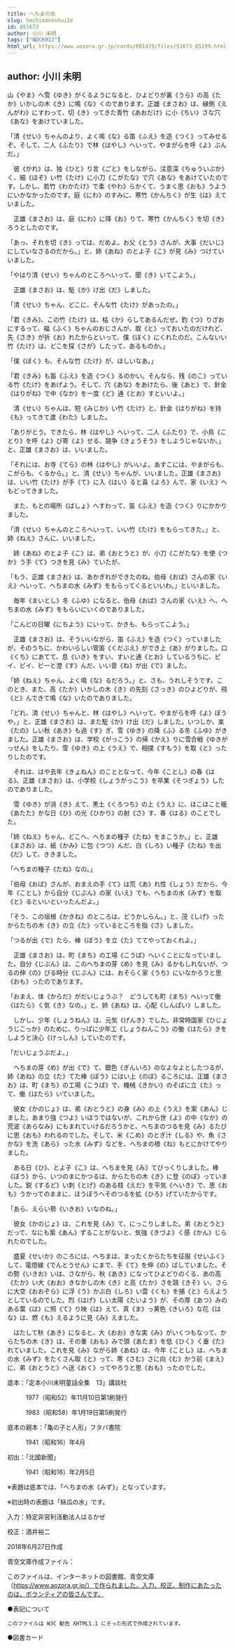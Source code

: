 ```yaml
---
title: へちまの水
slug: hechimanoshui1e
id: 051673
author: 小川 未明
tags: ["NDCK913"]
html_url: https://www.aozora.gr.jp/cards/001475/files/51673_65199.html
---
```


## author: 小川 未明

山《やま》へ雪《ゆき》がくるようになると、ひよどりが裏《うら》の高《たか》いかしの木《き》に鳴《な》くのであります。正雄《まさお》は、縁側《えんがわ》にすわって、切《き》ってきた青竹《あおだけ》に小《ちい》さな穴《あな》をあけていました。

「清《せい》ちゃんのより、よく鳴《な》る笛《ふえ》を造《つく》ってみせるぞ。そして、二人《ふたり》で林《はやし》へいって、やまがらを呼《よ》ぶんだ。」

　彼《かれ》は、独《ひと》り言《ごと》をしながら、注意深《ちゅういぶか》く、細《ほそ》い竹《たけ》に小刀《こがたな》で穴《あな》をあけていたのです。しかし、若竹《わかたけ》で柔《やわ》らかくて、うまく思《おも》うようにいかなかったのです。庭《にわ》のすみに、寒竹《かんちく》が生《は》えていました。

　正雄《まさお》は、庭《にわ》に降《お》りて、寒竹《かんちく》を切《き》ろうとしたのです。

「あっ、それを切《き》っては、だめよ。お父《とう》さんが、大事《だいじ》にしていなさるのだから。」と、姉《あね》のとよ子《こ》が見《み》つけていいました。

「やはり清《せい》ちゃんのところへいって、聞《き》いてこよう。」

　正雄《まさお》は、駈《か》け出《だ》しました。

「清《せい》ちゃん、どこに、そんな竹《たけ》があったの。」

「君《きみ》、この竹《たけ》は、枯《か》らしてあるんだぜ。釣《つ》りざおにするって、福《ふく》ちゃんのおじさんが、取《と》っておいたのだけれど、先《さき》が折《お》れたからといって、僕《ぼく》にくれたのだ。こんないい竹《たけ》は、どこを探《さが》したって、あるものか。」

「僕《ぼく》も、そんな竹《たけ》が、ほしいなあ。」

「君《きみ》も笛《ふえ》を造《つく》るのかい。そんなら、残《のこ》っている竹《たけ》をあげよう。そして、穴《あな》をあけたら、後《あと》で、針金《はりがね》で中《なか》を一度《ど》通《とお》すといいよ。」

　清《せい》ちゃんは、短《みじか》い竹《たけ》と、針金《はりがね》を持《も》ってきて渡《わた》しました。

「ありがとう。できたら、林《はやし》へいって、二人《ふたり》で、小鳥《ことり》を呼《よ》び寄《よ》せる、競争《きょうそう》をしようじゃないか。」と、正雄《まさお》は、いいました。

「それには、お寺《てら》の林《はやし》がいいよ。あすこには、やまがらも、こがらも、くるから。」と、清《せい》ちゃんが、いいました。正雄《まさお》は、いい竹《たけ》が手《て》に入《はい》ると喜《よろ》んで、家《いえ》へもどってきました。

　また、もとの場所《ばしょ》へすわって、笛《ふえ》を造《つく》りにかかりました。

「清《せい》ちゃんのところへいって、いい竹《たけ》をもらってきた。」と、姉《ねえ》さんに、いいました。

　姉《あね》のとよ子《こ》は、弟《おとうと》が、小刀《こがたな》を使《つか》う手《て》つきを見《み》ていたが、

「もう、正雄《まさお》は、あかぎれができたのね。伯母《おば》さんの家《いえ》へいって、へちまの水《みず》をもらってくるといいわ。」といいました。

　毎年《まいとし》冬《ふゆ》になると、伯母《おば》さんの家《いえ》へ、へちまの水《みず》をもらいにいくのでありました。

「こんどの日曜《にちよう》にいって、かきも、もらってこよう。」

　正雄《まさお》は、そういいながら、笛《ふえ》を造《つく》っていましたが、そのうちに、かわいらしい管笛《くだぶえ》ができ上《あ》がりました。口《くち》にあてて、息《いき》をすい、すいと通《とお》しているうちに、ピイ、ピイ、ピーと澄《す》んだ、いい音《ね》が出《で》ました。

「姉《ねえ》ちゃん、よく鳴《な》るだろう。」と、さも、うれしそうです。このとき、また、高《たか》いかしの木《き》の先刻《さっき》のひよどりが、飛《と》んできて鳴《な》いたのでありました。

「どれ、清《せい》ちゃんと、林《はやし》へいって、やまがらを呼《よ》ぼうや。」と、正雄《まさお》は、また駈《か》け出《だ》しました。いつしか、楽《たの》しい秋《あき》も過《す》ぎ、雪《ゆき》の降《ふ》る冬《ふゆ》がきました。正雄《まさお》は、学校《がっこう》の帰《かえ》りに雪合戦《ゆきがっせん》をしたり、雪《ゆき》の上《うえ》で、相撲《すもう》を取《と》ったりしたのです。

　それは、はや去年《きょねん》のこととなって、今年《ことし》の春《はる》、正雄《まさお》は、小学校《しょうがっこう》を卒業《そつぎょう》したのでありました。

　雪《ゆき》が消《き》えて、黒土《くろつち》の上《うえ》に、ほこほこと暖《あたた》かな日《ひ》の光《ひかり》の射《さ》す、春《はる》のことでした。

「姉《ねえ》ちゃん、どこへ、へちまの種子《たね》をまこうか。」と、正雄《まさお》は、紙《かみ》に包《つつ》んだ、白《しろ》い種子《たね》を出《だ》して、ききました。

「へちまの種子《たね》なの。」

「伯母《おば》さんが、おまえの手《て》は荒《あ》れ性《しょう》だから、今年《ことし》から自分《じぶん》の家《いえ》でも、へちまの水《みず》を取《と》るといいといったんだよ。」

「そう、この垣根《かきね》のところは、どうかしらん。」と、茂《しげ》ったからたちの木《き》の立《た》っているところを指《さ》しました。

「つるが出《で》たら、棒《ぼう》を立《た》ててやっておくれよ。」

　正雄《まさお》は、町《まち》の工場《こうば》へいくことになっていました。自分《じぶん》は、このへちまの芽《め》を見《み》るかもしれないが、つるの伸《の》びる時分《じぶん》には、おそらく家《うち》にいなかろうと思《おも》ったのであります。

「おまえ、体《からだ》がだいじょうぶ？　どうしても町《まち》へいって働《はたら》く気《き》なの。」と、姉《あね》は、心配《しんぱい》しました。

　しかし、少年《しょうねん》は、元気《げんき》でした。非常時国家《ひじょうじこっか》のために、りっぱに少年工《しょうねんこう》の働《はたら》きをしようと決心《けっしん》していたのです。

「だいじょうぶだよ。」

　へちまの芽《め》が出《で》て、銀色《ぎんいろ》のなよなよとしたつるが、姉《あね》の立《た》てた棒《ぼう》にはい上《のぼ》るころには、正雄《まさお》は、町《まち》の工場《こうば》で、機械《きかい》のそばに立《た》って、働《はたら》いていました。

　彼女《かのじょ》は、弟《おとうと》の身《み》の上《うえ》を案《あん》じました。あまり強《つよ》いほうではないが、これから世《よ》の中《なか》の荒波《あらなみ》にもまれていけるだろうかと、へちまのつるを見《み》るたびに思《おも》われるのでした。そして、米《こめ》のとぎ汁《しる》や、魚《さかな》を洗《あら》った水《みず》などを、へちまの根《ね》もとにかけてやりました。

　ある日《ひ》、とよ子《こ》は、へちまを見《み》てびっくりしました。棒《ぼう》から、いつのまにかつるは、からたちの木《き》に登《のぼ》っていました。鋭《するど》い刺《とげ》のある枝《えだ》を平気《へいき》で、思《おも》うかってのままに、ほうぼうへそのつるを拡《ひろ》げていたからです。

「あら、えらい勢《いきお》いなのね。」

　彼女《かのじょ》は、これを見《み》て、にっこりしました。弟《おとうと》だって、なにも案《あん》ずることがないと、気強《きづよ》く感《かん》じられたのでした。

　盛夏《せいか》のころには、へちまは、まったくからたちを征服《せいふく》して、電燈線《でんとうせん》にまで、手《て》を伸《の》ばしていました。その勢《いきお》いは、さながら、秋《あき》になってひよどりのくる、あの高《たか》い大《おお》きなかしの木《き》と高《たか》さを競《きそ》い、さらに大空《おおぞら》に浮《う》かぶ白《しろ》い雲《くも》を捕《と》らえようとしているのでした。烈《はげ》しい太陽《たいよう》が、その厚《あつ》みのある葉《は》に照《て》り映《は》えて、真《ま》っ黄色《きいろ》な花《はな》は、燃《も》えるように見《み》えました。

　はたして秋《あき》になると、大《おお》きな実《み》がいくつもなって、からたちの木《き》は、その重《おも》みで頭《あたま》を低《ひく》く垂《た》れていました。これを見《み》ながら姉《あね》は、今年《ことし》は、へちまの水《みず》をたくさん取《と》って、寒《さむ》さに向《む》かう前《まえ》に、弟《おとうと》へ送《おく》ってやろうと思《おも》ったのでした。













底本：「定本小川未明童話全集　13」講談社

　　　1977（昭和52）年11月10日第1刷発行

　　　1983（昭和58）年1月19日第5刷発行

底本の親本：「亀の子と人形」フタバ書院

　　　1941（昭和16）年4月

初出：「北國新聞」

　　　1941（昭和16）年2月5日

※表題は底本では、「へちまの水《みず》」となっています。

※初出時の表題は「絲瓜の水」です。

入力：特定非営利活動法人はるかぜ

校正：酒井裕二

2018年6月27日作成

青空文庫作成ファイル：

このファイルは、インターネットの図書館、青空文庫（https://www.aozora.gr.jp/）で作られました。入力、校正、制作にあたったのは、ボランティアの皆さんです。











●表記について


	このファイルは W3C 勧告 XHTML1.1 にそった形式で作成されています。







●図書カード